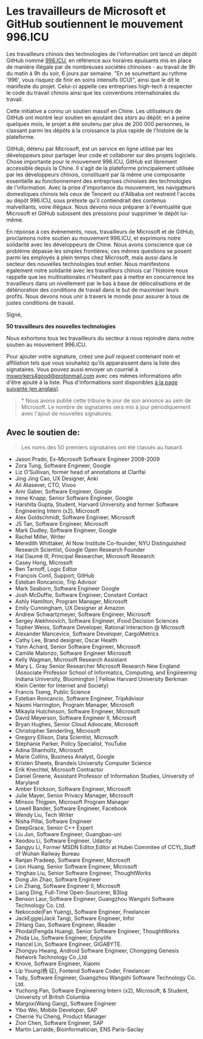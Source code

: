 # Les travailleurs de Microsoft et GitHub soutiennent le mouvement 996.ICU

Les travailleurs chinois des technologies de l'information ont lancé un dépôt GitHub nommé [996.ICU](https://github.com/996icu/996.ICU), en référence aux horaires épuisants mis en place de manière illégale par de nombreuses sociétés chinoises - au travail de 9h du matin à 9h du soir, 6 jours par semaine. "En se soumettant au rythme '996', vous risquez de finir en soins intensifs (ICU)", ainsi que le dit le manifeste du projet. Celui-ci appelle ces entreprises high-tech à respecter le code du travail chinois ainsi que les conventions internationales du travail.

Cette initiative a connu un soutien massif en Chine. Les utilisateurs de GitHub ont montré leur soutien en ajoutant des _stars_ au dépôt: en à peine quelques mois, le projet a été soutenu par plus de 200 000 personnes, le classant parmi les dépôts à la croissance la plus rapide de l'histoire de la plateforme.

GitHub, détenu par Microsoft, est un service en ligne utilisé par les développeurs pour partager leur code et collaborer sur des projets logiciels. Chose importante pour le mouvement 996.ICU, GitHub est librement accessible depuis la Chine. Il s'agit de la plateforme principalement utilisée par les développeurs chinois, constituant par là même une composante essentielle au fonctionnement des entreprises chinoises des technologies de l'information. Avec la prise d'importance du mouvement, les navigateurs domestiques chinois tels ceux de Tencent ou d'Alibaba ont restreint l'accès au dépôt 996.ICU, sous prétexte qu'il contiendrait des contenus malveillants, voire illégaux. Nous devons nous préparer à l'éventualité que Microsoft et GitHub subissent des pressions pour supprimer le dépôt lui-même.

En réponse à ces évènements, nous, travailleurs de Microsoft et de GitHub, proclamons notre soutien au mouvement 996.ICU, et exprimons notre solidarité avec les développeurs de Chine. Nous avons conscience que ce problème dépasse les simples frontières; ces mêmes questions se posent parmi les employés à plein temps chez Microsoft, mais aussi dans le secteur des nouvelles technologies tout entier. Nous manifestons également notre solidarité avec les travailleurs chinois car l'histoire nous rappelle que les multinationales n'hésitent pas à mettre en concurrence les travailleurs dans un nivellement par le bas à base de délocalisations et de détérioration des conditions de travail dans le but de maximiser leurs profits. Nous devons nous unir à travers le monde pour assurer à tous de justes conditions de travail.

Signé,

__50 travailleurs des nouvelles technologies__

Nous exhortons tous les travailleurs du secteur à nous rejoindre dans notre soutien au mouvement 996.ICU.

Pour ajouter votre signature, créez une *pull request* contenant nom et affiliation tels que vous souhaitez qu'ils apparaissent dans la liste des signataires. Vous pouvez aussi envoyer un courriel à <msworkers4good@protonmail.com> avec ces mêmes informations afin d'être ajouté à la liste. Plus d'informations sont disponibles [à la page suivante (en anglais)](CONTRIBUTING.md).

> \* Nous avons publié cette tribune le jour de son annonce au sein de Microsoft. Le nombre de signataires sera mis à jour périodiquement avec l'ajout de nouvelles signatures.

Avec le soutien de:
---

> Les noms des 50 premiers signataires ont été classés au hasard.

* Jason Prado, Ex-Microsoft Software Engineer 2008-2009
* Zora Tung, Software Engineer, Google
* Liz O’Sullivan, former head of annotations at Clarifai
* Jing Jing Cao, UX Designer, Anki
* Ali Atasever, CTO, Vivoo
* Amr Gaber, Software Engineer, Google
* Irene Knapp, Senior Software Engineer, Google
* Harshita Gupta, Student, Harvard University and former Software Engineering Intern (x2), Microsoft
* Alex Goldschmidt, Software Engineer, Microsoft
* JS Tan, Software Engineer, Microsoft
* Mark Dudley, Software Engineer, Google
* Rachel Miller, Writer
* Meredith Whittaker, AI Now Institute Co-founder, NYU Distinguished Research Scientist, Google Open Research Founder
* Hal Daumé III, Principal Researcher, Microsoft Research
* Casey Hong, Microsoft
* Ben Tarnoff, Logic Editor
* François Conil, Support, GitHub
* Esteban Roncancio, Trip Advisor
* Mark Seaborn, Software Engineer Google
* Josh McDuffie, Software Engineer, Constant Contact
* Ashly Hamilton, Program Manager, Microsoft
* Emily Cunningham, UX Designer at Amazon
* Andrew Schwartzmeyer, Software Engineer, Microsoft
* Sergey Alekhnovich, Software Engineer, iFood Decision Sciences
* Topher Weiss, Software Developer, Rational Interaction @ Microsoft
* Alexander Mancevice, Software Developer, CargoMetrics
* Cathy Lee, Brand designer, Oscar Health
* Yann Achard, Senior Software Engineer, Microsoft
* Camille Malonzo, Software Engineer Microsoft
* Kelly Wagman, Microsoft Research Assistant
* Mary L. Gray Senior Researcher Microsoft Research New England  (Associate Professor School of Informatics, Computing, and Engineering Indiana University, Bloomington | Fellow Harvard University Berkman Klein Center for Internet and Society)
* Francis Tseng, Public Science
* Esteban Roncancio, Software Engineer, TripAdvisor
* Naomi Harrington, Program Manager, Microsoft
* Mikayla Hutchinson, Software Engineer, Microsoft
* David Meyerson, Software Engineer II, Microsoft
* Bryan Hughes, Senior Cloud Advocate, Microsoft
* Christopher Senderling, Microsoft
* Gregory Ellison, Data Scientist, Microsoft
* Stephanie Parker, Policy Specialist, YouTube
* Adina Shanholtz, Microsoft
* Marie Collins, Business Analyst, Google
* Kristen Sheets, Brandeis University Computer Science
* Erik Knechtel, Microsoft Contractor
* Daniel Greene, Assistant Professor of Information Studies, University of Maryland
* Amber Erickson, Software Engineer, Microsoft
* Julie Mayer, Senior Privacy Manager, Microsoft
* Minsoo Thigpen, Microsoft Program Manager
* Lowell Bander, Software Engineer, Facebook
* Wendy Liu, Tech Writer
* Nisha Pillai, Software Engineer
* DeepGrace, Senior C++ Expert
* Liu Jun, Software Engineer, Guangbao-uni
* Xeodou Li, Software Engineer, Udacity
* Sangyu Li, Former MSDN Editor,Editor at Hubei Commitee of CCYL,Staff of Wuhan Railway Bureau
* Ranjan Pradeep, Software Engineer, Microsoft
* Lion Huang, Senior Software Engineer, Microsoft
* Yinghao Liu, Senior Software Engineer, ThoughtWorks
* Dong Jin Zhao, Software Engineer
* Lin Zhang, Software Engineer II, Microsoft
* Liang Ding, Full-Time Open-Sourcerer, B3log
* Benson Laur, Software Engineer, Guangzhou Wangshi Software Technology Co. Ltd.
* Nekocode(Fan Yueng), Software Engineer, Freelancer
* JackEggie(Jack Tang), Software Engineer, Infor
* ZiHang Gao, Software Engineer, IReader
* Phodal(Fengda Huang), Senior Software Engineer, ThoughtWorks
* Zhida Liu, Software Engineer, Enjoylife
* Hancel Lin, Software Engineer, GIGABYTE.
* Zhongyu Hwang, Android Software Engineer, Chongqing Genesis Network Technology Co.,Ltd
* Knove, Software Engineer, Xiaomi
* Lip Young(杨 征), Fontend Software Coder, Freelancer
* Txdy, Software Engineer, Guangzhou Wangshi Software Technology Co. Ltd.
* Yuchong Pan, Software Engineering Intern (x2), Microsoft, & Student, University of British Columbia
* Margox(Wang Gang), Software Engineer
* Yibo Wei, Mobile Developer, SAP
* Cherrie Yu Cheng, Product Manager
* Zion Chen, Software Engineer, SAP
* Martin Larralde, Bioinformatician, ENS Paris-Saclay
